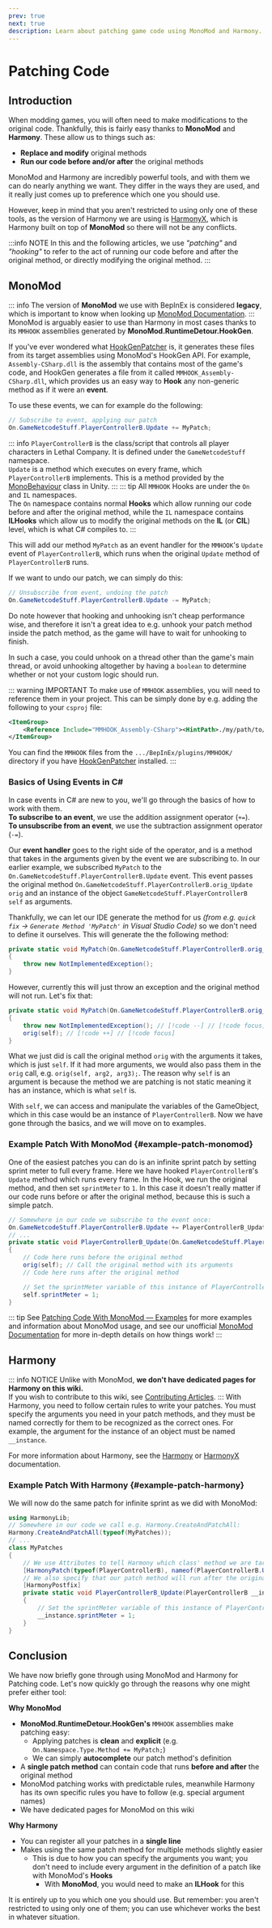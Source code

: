 ```yaml
---
prev: true
next: true
description: Learn about patching game code using MonoMod and Harmony.
---
```


# Patching Code
## Introduction
When modding games, you will often need to make modifications to the original code. Thankfully, this is fairly easy thanks to **MonoMod** and **Harmony**. These allow us to things such as:
- **Replace and modify** original methods
- **Run our code before and/or after** the original methods

MonoMod and Harmony are incredibly powerful tools, and with them we can do nearly anything we want. They differ in the ways they are used, and it really just comes up to preference which one you should use.

However, keep in mind that you aren't restricted to using only one of these tools, as the version of Harmony we are using is [HarmonyX](https://github.com/BepInEx/HarmonyX), which is Harmony built on top of **MonoMod** so there will not be any conflicts.

:::info NOTE
In this and the following articles, we use *"patching"* and *"hooking"* to refer to the act of running our code before and after the original method, or directly modifying the original method.
:::

## MonoMod
::: info
The version of **MonoMod** we use with BepInEx is considered **legacy**, which is important to know when looking up [MonoMod Documentation](./patching-code/monomod-documentation).
:::
MonoMod is arguably easier to use than Harmony in most cases thanks to its `MMHOOK` assemblies generated by **MonoMod.RuntimeDetour.HookGen**.

If you've ever wondered what [HookGenPatcher](https://thunderstore.io/c/lethal-company/p/Evaisa/HookGenPatcher/) is, it generates these files from its target assemblies using MonoMod's HookGen API. For example, `Assembly-CSharp.dll` is the assembly that contains most of the game's code, and HookGen generates a file from it called `MMHOOK_Assembly-CSharp.dll`, which provides us an easy way to **Hook** any non-generic method as if it were an **event**.

To use these events, we can for example do the following:
```cs
// Subscribe to event, applying our patch
On.GameNetcodeStuff.PlayerControllerB.Update += MyPatch;
```
::: info
`PlayerControllerB` is the class/script that controls all player characters in Lethal Company. It is defined under the `GameNetcodeStuff` namespace.  
`Update` is a method which executes on every frame, which `PlayerControllerB` implements. This is a method provided by the [MonoBehaviour](https://docs.unity3d.com/ScriptReference/MonoBehaviour.html) class in Unity.
:::
::: tip
All `MMHOOK` Hooks are under the `On` and `IL` namespaces.  
The `On` namespace contains normal **Hooks** which allow running our code before and after the original method, while the `IL` namespace contains **ILHooks** which allow us to modify the original methods on the **IL** (or **CIL**) level, which is what C# compiles to.
:::

This will add our method `MyPatch` as an event handler for the `MMHOOK`'s `Update` event of `PlayerControllerB`, which runs when the original `Update` method of `PlayerControllerB` runs. 

If we want to undo our patch, we can simply do this:
```cs
// Unsubscribe from event, undoing the patch
On.GameNetcodeStuff.PlayerControllerB.Update -= MyPatch;
```
Do note however that hooking and unhooking isn't cheap performance wise, and therefore it isn't a great idea to e.g. unhook your patch method inside the patch method, as the game will have to wait for unhooking to finish.

In such a case, you could unhook on a thread other than the game's main thread, or avoid unhooking altogether by having a `boolean` to determine whether or not your custom logic should run.

::: warning IMPORTANT
To make use of `MMHOOK` assemblies, you will need to reference them in your project. This can be simply done by e.g. adding the following to your `csproj` file:
```xml
<ItemGroup>
    <Reference Include="MMHOOK_Assembly-CSharp"><HintPath>./my/path/to/MMHOOK_Assembly-CSharp.dll</HintPath></Reference>
</ItemGroup>
```
You can find the `MMHOOK` files from the `.../BepInEx/plugins/MMHOOK/` directory if you have [HookGenPatcher](https://thunderstore.io/c/lethal-company/p/Evaisa/HookGenPatcher/) installed.
:::

### Basics of Using Events in C#
In case events in C# are new to you, we'll go through the basics of how to work with them.  
**To subscribe to an event**, we use the addition assignment operator (`+=`).  
**To unsubscribe from an event**, we use the subtraction assignment operator (`-=`).

Our **event handler** goes to the right side of the operator, and is a method that takes in the arguments given by the event we are subscribing to. In our earlier example, we subscribed `MyPatch` to the `On.GameNetcodeStuff.PlayerControllerB.Update` event. This event passes the original method `On.GameNetcodeStuff.PlayerControllerB.orig_Update orig` and an instance of the object `GameNetcodeStuff.PlayerControllerB self` as arguments. 

Thankfully, we can let our IDE generate the method for us *(from e.g. `quick fix` -> `Generate Method 'MyPatch'` in Visual Studio Code)* so we don't need to define it ourselves. This will generate the the following method:
```cs
private static void MyPatch(On.GameNetcodeStuff.PlayerControllerB.orig_Update orig, GameNetcodeStuff.PlayerControllerB self)
{
    throw new NotImplementedException();
}
```
However, currently this will just throw an exception and the original method will not run. Let's fix that:
```cs
private static void MyPatch(On.GameNetcodeStuff.PlayerControllerB.orig_Update orig, GameNetcodeStuff.PlayerControllerB self)
{
    throw new NotImplementedException(); // [!code --] // [!code focus]
    orig(self); // [!code ++] // [!code focus]
}
```
What we just did is call the original method `orig` with the arguments it takes, which is just `self`. If it had more arguments, we would also pass them in the `orig` call, e.g. `orig(self, arg2, arg3);`. The reason why `self` is an argument is because the method we are patching is not static meaning it has an instance, which is what `self` is.

With `self`, we can access and manipulate the variables of the GameObject, which in this case would be an instance of `PlayerControllerB`. Now we have gone through the basics, and we will move on to examples.

### Example Patch With MonoMod {#example-patch-monomod}
One of the easiest patches you can do is an infinite sprint patch by setting sprint meter to full every frame. Here we have hooked `PlayerControllerB`'s `Update` method which runs every frame. In the Hook, we run the original method, and then set `sprintMeter` to `1`. In this case it doesn't really matter if our code runs before or after the original method, because this is such a simple patch.
```cs
// Somewhere in our code we subscribe to the event once:
On.GameNetcodeStuff.PlayerControllerB.Update += PlayerControllerB_Update;
// ...
private static void PlayerControllerB_Update(On.GameNetcodeStuff.PlayerControllerB.orig_Update orig, GameNetcodeStuff.PlayerControllerB self)
{
    // Code here runs before the original method
    orig(self); // Call the original method with its arguments
    // Code here runs after the original method

    // Set the sprintMeter variable of this instance of PlayerControllerB to 1
    self.sprintMeter = 1; 
}
```
::: tip
See [Patching Code With MonoMod — Examples](./patching-code/monomod-examples.md) for more examples and information about MonoMod usage, and see our unofficial [MonoMod Documentation](./patching-code/monomod-documentation.md) for more in-depth details on how things work!
:::

## Harmony
::: info NOTICE
Unlike with MonoMod, **we don't have dedicated pages for Harmony on this wiki.**  
If you wish to contribute to this wiki, see [Contributing Articles](/contribute/writing-articles).
:::
With Harmony, you need to follow certain rules to write your patches. You must specify the arguments you need in your patch methods, and they must be named correctly for them to be recognized as the correct ones. For example, the argument for the instance of an object must be named `__instance`.

For more information about Harmony, see the [Harmony](https://harmony.pardeike.net/articles/intro.html) or [HarmonyX](https://github.com/BepInEx/HarmonyX/wiki/Basic-usage) documentation.

### Example Patch With Harmony {#example-patch-harmony}
We will now do the same patch for infinite sprint as we did with MonoMod:

```cs
using HarmonyLib;
// Somewhere in our code we call e.g. Harmony.CreateAndPatchAll:
Harmony.CreateAndPatchAll(typeof(MyPatches));
// ...
class MyPatches
{
    // We use Attributes to tell Harmony which class' method we are targeting
    [HarmonyPatch(typeof(PlayerControllerB), nameof(PlayerControllerB.Update))]
    // We also specify that our patch method will run after the original method
    [HarmonyPostfix]
    private static void PlayerControllerB_Update(PlayerControllerB __instance)
    {
        // Set the sprintMeter variable of this instance of PlayerControllerB to 1
        __instance.sprintMeter = 1;
    }
}
```

## Conclusion
We have now briefly gone through using MonoMod and Harmony for Patching code. Let's now quickly go through the reasons why one might prefer either tool:

**Why MonoMod**
- **MonoMod.RuntimeDetour.HookGen's** `MMHOOK` assemblies make patching easy:
    - Applying patches is **clean** and **explicit** (e.g. `On.Namespace.Type.Method += MyPatch;`)
    - We can simply **autocomplete** our patch method's definition
- A **single patch method** can contain code that runs **before and after** the original method
- MonoMod patching works with predictable rules, meanwhile Harmony has its own specific rules you have to follow (e.g. special argument names)
- We have dedicated pages for MonoMod on this wiki

**Why Harmony**
- You can register all your patches in a **single line**
- Makes using the same patch method for multiple methods slightly easier
    - This is due to how you can specify the arguments you want; you don't need to include every argument in the definition of a patch like with MonoMod's **Hooks**
        - With **MonoMod**, you would need to make an **ILHook** for this

It is entirely up to you which one you should use. But remember: you aren't restricted to using only one of them; you can use whichever works the best in whatever situation.